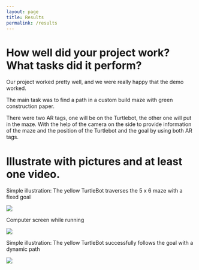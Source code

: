 ```yaml
---
layout: page
title: Results
permalink: /results
---
```

# How well did your project work? What tasks did it perform?

Our project worked pretty well, and we were really happy that the demo worked.

The main task was to find a path in a custom build maze with green construction paper.

There were two AR tags, one will be on the Turtlebot, the other one will put in the maze. With the help of the camera on the side to provide information of the maze and the position of the Turtlebot and the goal by using both AR tags.

# Illustrate with pictures and at least one video.

Simple illustration: The yellow TurtleBot traverses the 5 x 6 maze with a fixed goal

[![](http://img.youtube.com/vi/RFbh0e593M0/0.jpg)](http://www.youtube.com/watch?v=RFbh0e593M0 "The yellow TurtleBot traverses the 5 x 6 maze with a fixed goal")

Computer screen while running

[![](http://img.youtube.com/vi/-LFTzR53GEY/0.jpg)](http://www.youtube.com/watch?v=-LFTzR53GEY "The vision part and the computer screen when the code is running")

Simple illustration: The yellow TurtleBot successfully follows the goal with a dynamic path

[![](http://img.youtube.com/vi/JbBiYivsCgs/0.jpg)](http://www.youtube.com/watch?v=JbBiYivsCgs "The yellow TurtleBot successfully follows the goal with a dynamic path")
